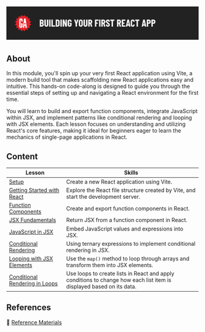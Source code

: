 # ![Building Your First React App](../assets/hero.png)

## About

In this module, you'll spin up your very first React application using Vite, a modern build tool that makes scaffolding new React applications easy and intuitive. This hands-on code-along is designed to guide you through the essential steps of setting up and navigating a React environment for the first time.

You will learn to build and export function components, integrate JavaScript within JSX, and implement patterns like conditional rendering and looping with JSX elements. Each lesson focuses on understanding and utilizing React's core features, making it ideal for beginners eager to learn the mechanics of single-page applications in React.

## Content

| Lesson | Skills |
| ------ | ------ |
| [Setup](../setup/README.md)                                                   | Create a new React application using Vite.                                                                            |
| [Getting Started with React](../getting-started-with-react/README.md)         | Explore the React file structure created by Vite, and start the development server.                                   |
| [Function Components](../function-components/README.md)                       | Create and export function components in React.                                                                       |
| [JSX Fundamentals](../jsx-fundamentals/README.md)                             | Return JSX from a function component in React.                                                                        |
| [JavaScript in JSX](../javascript-in-jsx/README.md)                           | Embed JavaScript values and expressions into JSX.                                                                     |
| [Conditional Rendering](../conditional-rendering/README.md)                   | Using ternary expressions to implement conditional rendering in JSX.                                                  |
| [Looping with JSX Elements](../looping-with-jsx-elements/README.md)           | Use the `map()` method to loop through arrays and transform them into JSX elements.                                   |
| [Conditional Rendering in Loops](../conditional-rendering-in-loops/README.md) | Use loops to create lists in React and apply conditions to change how each list item is displayed based on its data.  |

## References

📖 [Reference Materials](../references/README.md)
